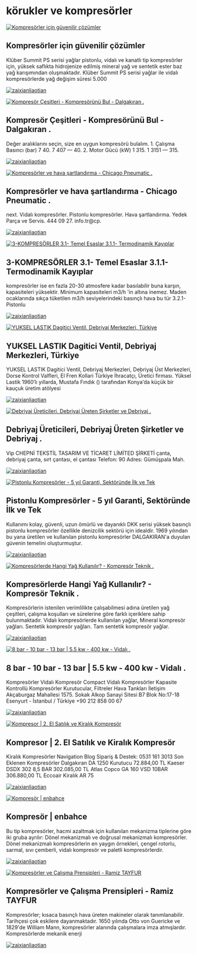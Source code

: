 # körukler ve kompresörler
<a href="https://mnn.zoosnet.net/LR/Chatpre.aspx?id=MNN94995150&p=https://topgrinding.com/" target="_blank">![Kompresörler için güvenilir çözümler](https://github.com/technlg/images/blob/main/2.jpg)</a>
## Kompresörler için güvenilir çözümler
Klüber Summit PS serisi yağlar pistonlu, vidalı ve kanatlı tip kompresörler için, yüksek saflıkta hidrojenize edilmiş mineral yağ ve sentetik ester baz yağ karışımından oluşmaktadır. Klüber Summit PS serisi yağlar ile vidalı kompresörlerde yağ değişim süresi 5.000
<a href="https://mnn.zoosnet.net/LR/Chatpre.aspx?id=MNN94995150&p=https://topgrinding.com/" target="_blank"><img src="https://github.com/technlg/images/raw/main/chat11.jpg" alt="zaixianliaotian"/></a><a href="//whatsapp.shibangsoft.com/WhatsApp.php" ><img src="https://github.com/technlg/images/raw/main/chat11.png" alt=""></a>
<a href="https://mnn.zoosnet.net/LR/Chatpre.aspx?id=MNN94995150&p=https://topgrinding.com/" target="_blank">![Kompresör Çeşitleri - Kompresörünü Bul - Dalgakıran .](https://github.com/technlg/images/blob/main/28.jpg)</a>
## Kompresör Çeşitleri - Kompresörünü Bul - Dalgakıran .
Değer aralıklarını seçin, size en uygun kompresörü bulalım. 1. Çalışma Basıncı (bar) 7 40. 7 407 — 40. 2. Motor Gücü (kW) 1 315. 1 3151 — 315.
<a href="https://mnn.zoosnet.net/LR/Chatpre.aspx?id=MNN94995150&p=https://topgrinding.com/" target="_blank"><img src="https://github.com/technlg/images/raw/main/chat11.jpg" alt="zaixianliaotian"/></a><a href="//whatsapp.shibangsoft.com/WhatsApp.php" ><img src="https://github.com/technlg/images/raw/main/chat11.png" alt=""></a>
<a href="https://mnn.zoosnet.net/LR/Chatpre.aspx?id=MNN94995150&p=https://topgrinding.com/" target="_blank">![Kompresörler ve hava şartlandırma - Chicago Pneumatic .](https://github.com/technlg/images/blob/main/39.jpg)</a>
## Kompresörler ve hava şartlandırma - Chicago Pneumatic .
next. Vidalı kompresörler. Pistonlu kompresörler. Hava şartlandırma. Yedek Parça ve Servis. 444 09 27. info.tr@cp.
<a href="https://mnn.zoosnet.net/LR/Chatpre.aspx?id=MNN94995150&p=https://topgrinding.com/" target="_blank"><img src="https://github.com/technlg/images/raw/main/chat11.jpg" alt="zaixianliaotian"/></a><a href="//whatsapp.shibangsoft.com/WhatsApp.php" ><img src="https://github.com/technlg/images/raw/main/chat11.png" alt=""></a>
<a href="https://mnn.zoosnet.net/LR/Chatpre.aspx?id=MNN94995150&p=https://topgrinding.com/" target="_blank">![3-KOMPRESÖRLER 3.1- Temel Esaslar 3.1.1- Termodinamik Kayıplar](https://github.com/technlg/images/blob/main/14.jpg)</a>
## 3-KOMPRESÖRLER 3.1- Temel Esaslar 3.1.1- Termodinamik Kayıplar
kompresörler ise en fazla 20-30 atmosfere kadar basılabilir buna karşın, kapasiteleri yüksektir. Minimum kapasiteleri m3/h 'in altına inemez. Maden ocaklarında sıkça tüketilen m3/h seviyelerindeki basınçlı hava bu tür 3.2.1- Pistonlu
<a href="https://mnn.zoosnet.net/LR/Chatpre.aspx?id=MNN94995150&p=https://topgrinding.com/" target="_blank"><img src="https://github.com/technlg/images/raw/main/chat11.jpg" alt="zaixianliaotian"/></a><a href="//whatsapp.shibangsoft.com/WhatsApp.php" ><img src="https://github.com/technlg/images/raw/main/chat11.png" alt=""></a>
<a href="https://mnn.zoosnet.net/LR/Chatpre.aspx?id=MNN94995150&p=https://topgrinding.com/" target="_blank">![YUKSEL LASTIK Dagitici Ventil, Debriyaj Merkezleri, Türkiye](https://github.com/technlg/images/blob/main/28.jpg)</a>
## YUKSEL LASTIK Dagitici Ventil, Debriyaj Merkezleri, Türkiye
YUKSEL LASTIK Dagitici Ventil, Debriyaj Merkezleri, Debriyaj Üst Merkezleri, Dorse Kontrol Valfleri, El Fren Kollari Türkiye İhracatçı, Üretici firması. Yüksel Lastik 1960′lı yıllarda, Mustafa Fındık () tarafından Konya′da küçük bir kauçuk üretim atölyesi 
<a href="https://mnn.zoosnet.net/LR/Chatpre.aspx?id=MNN94995150&p=https://topgrinding.com/" target="_blank"><img src="https://github.com/technlg/images/raw/main/chat11.jpg" alt="zaixianliaotian"/></a><a href="//whatsapp.shibangsoft.com/WhatsApp.php" ><img src="https://github.com/technlg/images/raw/main/chat11.png" alt=""></a>
<a href="https://mnn.zoosnet.net/LR/Chatpre.aspx?id=MNN94995150&p=https://topgrinding.com/" target="_blank">![Debriyaj Üreticileri, Debriyaj Üreten Şirketler ve Debriyaj .](https://github.com/technlg/images/blob/main/61.jpg)</a>
## Debriyaj Üreticileri, Debriyaj Üreten Şirketler ve Debriyaj .
Vip CHEPNİ TEKSTİL TASARIM VE TİCARET LİMİTED ŞİRKETİ çanta, debriyaj çanta, sırt çantası, el çantası Telefon: 90 Adres: Gümüşpala Mah.
<a href="https://mnn.zoosnet.net/LR/Chatpre.aspx?id=MNN94995150&p=https://topgrinding.com/" target="_blank"><img src="https://github.com/technlg/images/raw/main/chat11.jpg" alt="zaixianliaotian"/></a><a href="//whatsapp.shibangsoft.com/WhatsApp.php" ><img src="https://github.com/technlg/images/raw/main/chat11.png" alt=""></a>
<a href="https://mnn.zoosnet.net/LR/Chatpre.aspx?id=MNN94995150&p=https://topgrinding.com/" target="_blank">![Pistonlu Kompresörler - 5 yıl Garanti, Sektöründe İlk ve Tek](https://github.com/technlg/images/blob/main/27.jpg)</a>
## Pistonlu Kompresörler - 5 yıl Garanti, Sektöründe İlk ve Tek
Kullanımı kolay, güvenli, uzun ömürlü ve dayanıklı DKK serisi yüksek basınçlı pistonlu kompresörler özellikle denizcilik sektörü için idealdir. 1969 yılından bu yana üretilen ve kullanılan pistonlu kompresörler DALGAKIRAN'a duyulan güvenin temelini oluşturmuştur.
<a href="https://mnn.zoosnet.net/LR/Chatpre.aspx?id=MNN94995150&p=https://topgrinding.com/" target="_blank"><img src="https://github.com/technlg/images/raw/main/chat11.jpg" alt="zaixianliaotian"/></a><a href="//whatsapp.shibangsoft.com/WhatsApp.php" ><img src="https://github.com/technlg/images/raw/main/chat11.png" alt=""></a>
<a href="https://mnn.zoosnet.net/LR/Chatpre.aspx?id=MNN94995150&p=https://topgrinding.com/" target="_blank">![Kompresörlerde Hangi Yağ Kullanılır? - Kompresör Teknik .](https://github.com/technlg/images/blob/main/45.jpg)</a>
## Kompresörlerde Hangi Yağ Kullanılır? - Kompresör Teknik .
Kompresörlerin istenilen verimlilikte çalışabilmesi adına üretilen yağ çeşitleri, çalışma koşulları ve sürelerine göre farklı içeriklere sahip bulunmaktadır. Vidalı kompresörlerde kullanılan yağlar, Mineral kompresör yağları. Sentetik kompresör yağları. Tam sentetik kompresör yağlar.
<a href="https://mnn.zoosnet.net/LR/Chatpre.aspx?id=MNN94995150&p=https://topgrinding.com/" target="_blank"><img src="https://github.com/technlg/images/raw/main/chat11.jpg" alt="zaixianliaotian"/></a><a href="//whatsapp.shibangsoft.com/WhatsApp.php" ><img src="https://github.com/technlg/images/raw/main/chat11.png" alt=""></a>
<a href="https://mnn.zoosnet.net/LR/Chatpre.aspx?id=MNN94995150&p=https://topgrinding.com/" target="_blank">![8 bar - 10 bar - 13 bar | 5.5 kw - 400 kw - Vidalı .](https://github.com/technlg/images/blob/main/31.jpg)</a>
## 8 bar - 10 bar - 13 bar | 5.5 kw - 400 kw - Vidalı .
Kompresörler Vidalı Kompresör Compact Vidalı Kompresörler Kapasite Kontrollü Kompresörler Kurutucular, Filtreler Hava Tankları İletişim Akçaburgaz Mahallesi 1575. Sokak Alkop Sanayi Sitesi B7 Blok No:17-18 Esenyurt - İstanbul / Türkiye +90 212 858 00 67
<a href="https://mnn.zoosnet.net/LR/Chatpre.aspx?id=MNN94995150&p=https://topgrinding.com/" target="_blank"><img src="https://github.com/technlg/images/raw/main/chat11.jpg" alt="zaixianliaotian"/></a><a href="//whatsapp.shibangsoft.com/WhatsApp.php" ><img src="https://github.com/technlg/images/raw/main/chat11.png" alt=""></a>
<a href="https://mnn.zoosnet.net/LR/Chatpre.aspx?id=MNN94995150&p=https://topgrinding.com/" target="_blank">![Kompresor | 2. El Satılık ve Kiralık Kompresör](https://github.com/technlg/images/blob/main/64.jpg)</a>
## Kompresor | 2. El Satılık ve Kiralık Kompresör
Kiralık Kompresörler Navigation Blog Sipariş & Destek: 0531 161 3013 Son Eklenen Kompresörler Dalgakıran DA 1250 Kurutucu 72.884,00 TL Kaeser DSDX 302 8,5 BAR 302.085,00 TL Atlas Copco GA 160 VSD 10BAR 306.880,00 TL Eccoair Kiralık AR 75 
<a href="https://mnn.zoosnet.net/LR/Chatpre.aspx?id=MNN94995150&p=https://topgrinding.com/" target="_blank"><img src="https://github.com/technlg/images/raw/main/chat11.jpg" alt="zaixianliaotian"/></a><a href="//whatsapp.shibangsoft.com/WhatsApp.php" ><img src="https://github.com/technlg/images/raw/main/chat11.png" alt=""></a>
<a href="https://mnn.zoosnet.net/LR/Chatpre.aspx?id=MNN94995150&p=https://topgrinding.com/" target="_blank">![Kompresör | enbahce](https://github.com/technlg/images/blob/main/17.jpg)</a>
## Kompresör | enbahce
Bu tip kompresörler, hacmi azaltmak için kullanılan mekanizma tiplerine göre iki gruba ayrılır: Dönel mekanizmalı ve doğrusal mekanizmalı kompresörler. Dönel mekanizmalı kompresörlerin en yaygın örnekleri, çengel rotorlu, sarmal, sıvı çemberli, vidalı kompresör ve paletli kompresörlerdir.
<a href="https://mnn.zoosnet.net/LR/Chatpre.aspx?id=MNN94995150&p=https://topgrinding.com/" target="_blank"><img src="https://github.com/technlg/images/raw/main/chat11.jpg" alt="zaixianliaotian"/></a><a href="//whatsapp.shibangsoft.com/WhatsApp.php" ><img src="https://github.com/technlg/images/raw/main/chat11.png" alt=""></a>
<a href="https://mnn.zoosnet.net/LR/Chatpre.aspx?id=MNN94995150&p=https://topgrinding.com/" target="_blank">![Kompresörler ve Çalışma Prensipleri - Ramiz TAYFUR](https://github.com/technlg/images/blob/main/54.jpg)</a>
## Kompresörler ve Çalışma Prensipleri - Ramiz TAYFUR
Kompresörler; kısaca basınçlı hava üreten makineler olarak tanımlanabilir. Tarihçesi çok eskilere dayanmaktadır. 1650 yılında Otto von Guericke ve 1829'de William Mann, kompresörler alanında çalışmalara imza atmışlardır. Kompresörlerde mekanik enerji
<a href="https://mnn.zoosnet.net/LR/Chatpre.aspx?id=MNN94995150&p=https://topgrinding.com/" target="_blank"><img src="https://github.com/technlg/images/raw/main/chat11.jpg" alt="zaixianliaotian"/></a><a href="//whatsapp.shibangsoft.com/WhatsApp.php" ><img src="https://github.com/technlg/images/raw/main/chat11.png" alt=""></a>
